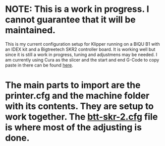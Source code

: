 # NOTE: This is a work in progress. I cannot guarantee that it will be maintained.

This is my current configuration setup for Klipper running on a BIQU B1 with an IDEX kit and a Bigtreetech SKR2 controller board. It is working well but since it is still a work in progress, tuning and adjustmens may be needed.
 I am currently using Cura as the slicer and the start and end G-Code to copy paste in there can be found [here](Slicer_Start_and_end_Gcode.md).
 
 # The main parts to import are the printer.cfg and the machine folder with its contents. They are setup to work together. The [btt-skr-2.cfg](/machine/btt-skr-2.cfg) file is where most of the adjusting is done.
